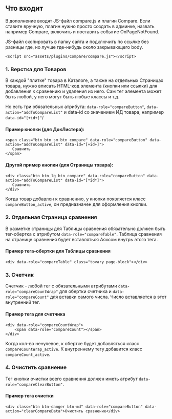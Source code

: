 ## Что входит
В дополнение входят JS-файл compare.js и плагин Compare. Если ставите вручную, плагин нужно просто создать в админке, назвать например Compare, включить и поставить событие OnPageNotFound.

JS-файл скопировать в папку сайта и подключить по ссылке без разницы где, но лучше где-нибудь около закрывающего body.
```
<script src="assets/plugins/Compare/compare.js"></script>
```

### 1. Верстка для Товаров

В каждой "плитке" товара в Каталоге, а также на отдельных Страницах товара, нужно вписать HTML-код элемента (кнопки или ссылки) для добавления к сравнению и удаления из него. Сам тег элемента может быть любой, у него могут быть любые классы и т.д.

Но есть три обязательных атрибута: `data-role="compareButton"`, `data-action="addToCompareList"` и data-id со значением ИД товара, например `data-id="[+id+]"`/

#### Пример кнопки (для ДокЛистера):
```
<span class="btn btn_sm btn_compare" data-role="compareButton" data-action="addToCompareList" data-id="[+id+]">
   Сравнить
</span>
```

#### Другой пример кнопки (для Страницы товара):
```
<div class="btn btn_lg btn_compare" data-role="compareButton" data-action="addToCompareList" data-id="[*id*]">
   Сравнить
</div>
```

Когда товар добавлен к сравнению, у кнопки появляется класс `compareButton_active`, он предназначен для оформления кнопки.

### 2. Отдельная Страница сравнения

В разметке страницы для Таблицы сравнения обязательно должен быть тег-обертка с атрибутом `data-role="compareTable"`. Таблица cравнения на странице сравнения будет вставляться Аяксом внутрь этого тега. 

#### Пример тега-обертки для Таблицы сравнения
```
<div data-role="compareTable" class="tovary page-block"></div>
```

### 3. Счетчик

Счетчик - любой тег с обязательными атрибутами `data-role="compareCountWrap"` для обертки счетчика и `data-role="compareCount"` для вставки самого числа. Число вставляется в этот внутренний тег.

#### Пример тега для счетчика
```
<div data-role="compareCountWrap">
    <span data-role="compareCount"></span>
</div>
```

Когда кол-во ненулевое, к обертке будет добавляться класс `compareCountWrap_active`. К внутреннему тегу добавится класс `compareCount_active`.

### 4. Очистить сравнение

Тег кнопки очистки всего сравнения должен иметь атрибут `data-role="compareClearButton"`.

#### Пример тега очистки
```
<div class="btn btn-danger btn-md" data-role="compareButton" data-action="clearCompareData">Очистить сравнение</div>
```
